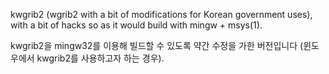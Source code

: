 kwgrib2 (wgrib2 with a bit of modifications for Korean government uses), with a bit of hacks so as it would build with mingw + msys(1). 

kwgrib2을 mingw32를 이용해 빌드할 수 있도록 약간 수정을 가한 버전입니다 (윈도우에서 kwgrib2를 사용하고자 하는 경우).
